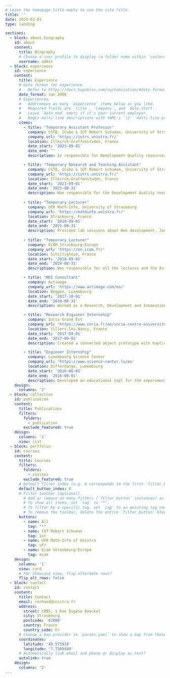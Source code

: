 ```yaml
---
# Leave the homepage title empty to use the site title
title: ''
date: 2021-02-01
type: landing

sections:
  - block: about.biography
    id: about
    content:
      title: Biography
      # Choose a user profile to display (a folder name within `content/authors/`)
      username: admin
  - block: experience
    id: experience
    content:
      title: Experience
      # Date format for experience
      #   Refer to https://docs.hugoblox.com/customization/#date-format
      date_format: Jan 2006
      # Experiences.
      #   Add/remove as many `experience` items below as you like.
      #   Required fields are `title`, `company`, and `date_start`.
      #   Leave `date_end` empty if it's your current employer.
      #   Begin multi-line descriptions with YAML's `|2-` multi-line prefix.
      items:
        - title: "Temporary Assistant Professor"
          company: CSTB, ICube & IUT Robert Schuman, University of Strasbourg
          company_url: 'https://iutrs.unistra.fr/'
          location: Illkirch-Graffenstaden, France
          date_start: '2023-09-01'
          date_end: ''
          description: Is responsible for Development Quality resources (BUT 2 S4 and BUT 3 S5). Teaches the resources Production Chain Automation (BUT 3), Analysis (BUT 2), Development Quality (BUT 2 S3), System Programming (BUT 2), Virtualization - Operating System (BUT 2) and Introduction to Computer Architecture (BUT 1).

        - title: "Temporary Research and Teaching Assistant"
          company: CSTB, ICube & IUT Robert Schuman, University of Strasbourg
          company_url: 'https://iutrs.unistra.fr/'
          location: Illkirch-Graffenstaden, France
          date_start: '2021-09-01'
          date_end: '2023-08-31'
          description: Was responsible for the Development Quality resource (BUT 2 S4). Teached the resources Analysis (BUT 2), System programming (BUT 2), Virtualization - Operating system (BUT 2), Performance (DUT 2), Algorithmic complexity (DUT 2), Advanced object programming and design (DUT 2), Principles of operating systems (DUT 2), Numerical methods (BUT 1), Numerical tools for descriptive statistics (BUT 1) and Introduction to computer architecture (BUT 1).
          
        - title: "Temporary Lecturer"
          company: UFR Math-Info, University of Strasbourg
          company_url: 'https://mathinfo.unistra.fr/'
          location: Strasbourg, France
          date_start: '2018-09-01'
          date_end: '2021-08-31'
          description: Provided lab sessions about Web development, Java programming and Artificial Intelligence.
          
        - title: "Temporary Lecturer"
          company: ECAM Strasbourg-Europe
          company_url: 'https://en.icam.fr/'
          location: Schiltigheim, France
          date_start: '2018-09-01'
          date_end: '2019-08-31'
          description: Was responsible for all the lectures and the Active Directory lab sessions of the Architecture and Networks module.

        - title: "RDI Consultant"
          company: Actimage
          company_url: 'https://www.actimage.com/en/'
          location: Beggen, Luxembourg
          date_start: '2017-10-01'
          date_end: '2018-08-31'
          description: Worked as a Research, Development and Innovation Consultant for Actimage. Was responsible for the image analysis and algorithmic software for the Sidas Feetbox kiosk project.

        - title: "Research Engineer Internship"
          company: Inria Grand Est
          company_url: 'https://www.inria.fr/en/inria-centre-universite-lorraine'
          location: Villers-lès-Nancy, France
          date_start: '2017-04-01'
          date_end: '2017-09-01'
          description: Created a connected object prototype with haptic feedback as part of a post-stroke rehabilitation system, within the Neurosys team. Used the Unreal Engine 4, Python, OpenVIBE, Matlab and the C language.

        - title: "Engineer Internship"
          company: Luxembourg Science Center
          company_url: 'https://www.science-center.lu/en'
          location: Differdange, Luxembourg
          date_start: '2016-06-01'
          date_end: '2016-08-01'
          description: Developed an educational tool for the experimental stations in C++ with Embarcadero C++ Builder. Prepared a demonstration about NAO with the Chorégraphe package for the visit of the Prime Minister of Luxembourg.
    design:
      columns: '2'
  - block: collection
    id: publication
    content:
      title: Publications
      filters:
        folders:
          - publication
        exclude_featured: true
    design:
      columns: '2'
      view: list
  - block: portfolio
    id: courses
    content:
      title: Courses
      filters:
        folders:
          - courses
        exclude_featured: true
      # Default filter index (e.g. 0 corresponds to the first `filter_button` instance below).
      default_button_index: 0
      # Filter toolbar (optional).
        # Add or remove as many filters (`filter_button` instances) as you like.
        # To show all items, set `tag` to "*".
        # To filter by a specific tag, set `tag` to an existing tag name.
        # To remove the toolbar, delete the entire `filter_button` block.
      buttons:
        - name: All
          tag: "*"
        - name: IUT Robert Schuman
          tag: iut
        - name: UFR Math-Info of Unistra
          tag: ufr
        - name: Ecam Strasbourg-Europe
          tag: ecam
    design:
      columns: '1'
      view: card
      # For Showcase view, flip alternate rows?
      flip_alt_rows: false
  - block: contact
    id: contact
    content:
      title: Contact
      email: rorhand@unistra.fr
      address:
        street: CRBS, 1 Rue Eugène Boeckel
        city: Strasbourg
        postcode: '67000'
        country: France
        country_code: Fr
      # Choose a map provider in `params.yaml` to show a map from these coordinates
      coordinates:
        latitude: '48.575918'
        longitude: '7.7385449'
      # Automatically link email and phone or display as text?
      autolink: true
    design:
      columns: '2'
---
```

